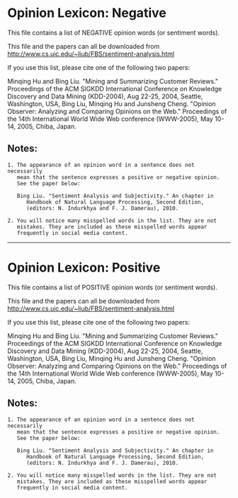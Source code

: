 # Opinion Lexicon: Negative

 This file contains a list of NEGATIVE opinion words (or sentiment words).

 This file and the papers can all be downloaded from 
    http://www.cs.uic.edu/~liub/FBS/sentiment-analysis.html

 If you use this list, please cite one of the following two papers:

   Minqing Hu and Bing Liu. "Mining and Summarizing Customer Reviews." 
       Proceedings of the ACM SIGKDD International Conference on Knowledge 
       Discovery and Data Mining (KDD-2004), Aug 22-25, 2004, Seattle, 
       Washington, USA, 
   Bing Liu, Minqing Hu and Junsheng Cheng. "Opinion Observer: Analyzing 
       and Comparing Opinions on the Web." Proceedings of the 14th 
       International World Wide Web conference (WWW-2005), May 10-14, 
       2005, Chiba, Japan.

## Notes: 

    1. The appearance of an opinion word in a sentence does not necessarily  
       mean that the sentence expresses a positive or negative opinion. 
       See the paper below:

       Bing Liu. "Sentiment Analysis and Subjectivity." An chapter in 
          Handbook of Natural Language Processing, Second Edition, 
          (editors: N. Indurkhya and F. J. Damerau), 2010.

    2. You will notice many misspelled words in the list. They are not 
       mistakes. They are included as these misspelled words appear 
       frequently in social media content. 

 
---
 
# Opinion Lexicon: Positive

 This file contains a list of POSITIVE opinion words (or sentiment words).

 This file and the papers can all be downloaded from 
    http://www.cs.uic.edu/~liub/FBS/sentiment-analysis.html

 If you use this list, please cite one of the following two papers:

   Minqing Hu and Bing Liu. "Mining and Summarizing Customer Reviews." 
       Proceedings of the ACM SIGKDD International Conference on Knowledge 
       Discovery and Data Mining (KDD-2004), Aug 22-25, 2004, Seattle, 
       Washington, USA, 
   Bing Liu, Minqing Hu and Junsheng Cheng. "Opinion Observer: Analyzing 
       and Comparing Opinions on the Web." Proceedings of the 14th 
       International World Wide Web conference (WWW-2005), May 10-14, 
       2005, Chiba, Japan.

## Notes: 
 
    1. The appearance of an opinion word in a sentence does not necessarily  
       mean that the sentence expresses a positive or negative opinion. 
       See the paper below:

       Bing Liu. "Sentiment Analysis and Subjectivity." An chapter in 
          Handbook of Natural Language Processing, Second Edition, 
          (editors: N. Indurkhya and F. J. Damerau), 2010.

    2. You will notice many misspelled words in the list. They are not 
       mistakes. They are included as these misspelled words appear 
       frequently in social media content. 

